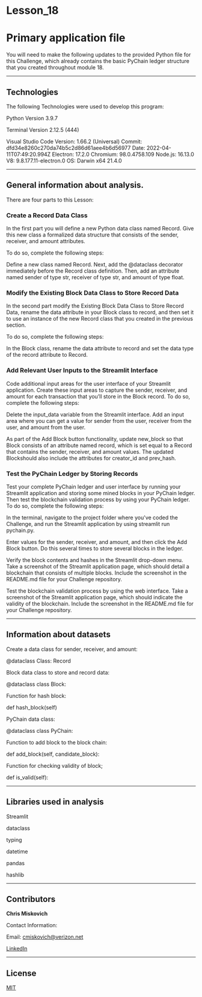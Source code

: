 # Lesson_18
# Primary application file

You will need to make the following updates to the provided Python file for this Challenge, which already contains the basic PyChain ledger structure that you created throughout module 18.


---

## Technologies

The following Technologies were used to develop this program:

Python 
    Version 3.9.7

Terminal
    Version 2.12.5 (444)

Visual Studio Code
    Version: 1.66.2 (Universal)
    Commit: dfd34e8260c270da74b5c2d86d61aee4b6d56977
    Date: 2022-04-11T07:49:20.994Z
    Electron: 17.2.0
    Chromium: 98.0.4758.109
    Node.js: 16.13.0
    V8: 9.8.177.11-electron.0
    OS: Darwin x64 21.4.0
    
---

## General information about analysis.
There are four parts to this Lesson:

### Create a Record Data Class

In the first part you will define a new Python data class named Record. Give this new class a formalized data structure that consists of the sender, receiver, and amount attributes. 

To do so, complete the following steps:

Define a new class named Record.  Next, add the @dataclass decorator immediately before the Record class definition.  Then, add an attribute named sender of type str, receiver of type str, and amount of type float.


### Modify the Existing Block Data Class to Store Record Data

In the second part modify the Existing Block Data Class to Store Record Data, rename the data attribute in your Block class to record, and then set it to use an instance of the new Record class that you created in the previous section. 

To do so, complete the following steps:

In the Block class, rename the data attribute to record and set the data type of the record attribute to Record.


### Add Relevant User Inputs to the Streamlit Interface

Code additional input areas for the user interface of your Streamlit application. Create these input areas to capture the sender, receiver, and amount for each transaction that you’ll store in the Block record. To do so, complete the following steps:

Delete the input_data variable from the Streamlit interface.  Add an input area where you can get a value for sender from the user, receiver from the user, and amount from the user.

As part of the Add Block button functionality, update new_block so that Block consists of an attribute named record, which is set equal to a Record that contains the sender, receiver, and amount values. The updated Blockshould also include the attributes for creator_id and prev_hash.


### Test the PyChain Ledger by Storing Records

Test your complete PyChain ledger and user interface by running your Streamlit application and storing some mined blocks in your PyChain ledger. Then test the blockchain validation process by using your PyChain ledger. To do so, complete the following steps:

In the terminal, navigate to the project folder where you've coded the Challenge, and run the Streamlit application by using streamlit run pychain.py.

Enter values for the sender, receiver, and amount, and then click the Add Block button. Do this several times to store several blocks in the ledger.

Verify the block contents and hashes in the Streamlit drop-down menu. Take a screenshot of the Streamlit application page, which should detail a blockchain that consists of multiple blocks. Include the screenshot in the README.md file for your Challenge repository.




Test the blockchain validation process by using the web interface. Take a screenshot of the Streamlit application page, which should indicate the validity of the blockchain. Include the screenshot in the README.md file for your Challenge repository.









---

## Information about datasets

Create a data class for sender, receiver, and amount:

@dataclass
Class: Record

Block data class to store and record data:

@dataclass
class Block:

Function for hash block:

def hash_block(self)

PyChain data class:

@dataclass
class PyChain:


Function to add block to the block chain:

def add_block(self, candidate_block):


Function for checking validity of block;

def is_valid(self):

---

## Libraries used in analysis

Streamlit

dataclass

typing

datetime

pandas

hashlib

---

## Contributors


**Chris Miskovich**

Contact Information:

Email: cmiskovich@verizon.net

[LinkedIn](https://www.linkedin.com/in/christopher-miskovich-9a61b0234/) 

---

## License

[MIT](/license.txt)

